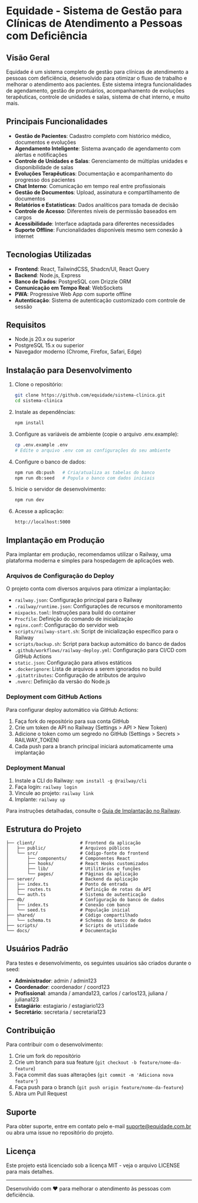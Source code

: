 # Equidade - Sistema de Gestão para Clínicas de Atendimento a Pessoas com Deficiência

## Visão Geral

Equidade é um sistema completo de gestão para clínicas de atendimento a pessoas com deficiência, desenvolvido para otimizar o fluxo de trabalho e melhorar o atendimento aos pacientes. Este sistema integra funcionalidades de agendamento, gestão de prontuários, acompanhamento de evoluções terapêuticas, controle de unidades e salas, sistema de chat interno, e muito mais.

## Principais Funcionalidades

- **Gestão de Pacientes**: Cadastro completo com histórico médico, documentos e evoluções
- **Agendamento Inteligente**: Sistema avançado de agendamento com alertas e notificações
- **Controle de Unidades e Salas**: Gerenciamento de múltiplas unidades e disponibilidade de salas
- **Evoluções Terapêuticas**: Documentação e acompanhamento do progresso dos pacientes
- **Chat Interno**: Comunicação em tempo real entre profissionais
- **Gestão de Documentos**: Upload, assinatura e compartilhamento de documentos
- **Relatórios e Estatísticas**: Dados analíticos para tomada de decisão
- **Controle de Acesso**: Diferentes níveis de permissão baseados em cargos
- **Acessibilidade**: Interface adaptada para diferentes necessidades
- **Suporte Offline**: Funcionalidades disponíveis mesmo sem conexão à internet

## Tecnologias Utilizadas

- **Frontend**: React, TailwindCSS, Shadcn/UI, React Query
- **Backend**: Node.js, Express
- **Banco de Dados**: PostgreSQL com Drizzle ORM
- **Comunicação em Tempo Real**: WebSockets
- **PWA**: Progressive Web App com suporte offline
- **Autenticação**: Sistema de autenticação customizado com controle de sessão

## Requisitos

- Node.js 20.x ou superior
- PostgreSQL 15.x ou superior
- Navegador moderno (Chrome, Firefox, Safari, Edge)

## Instalação para Desenvolvimento

1. Clone o repositório:
   ```bash
   git clone https://github.com/equidade/sistema-clinica.git
   cd sistema-clinica
   ```

2. Instale as dependências:
   ```bash
   npm install
   ```

3. Configure as variáveis de ambiente (copie o arquivo .env.example):
   ```bash
   cp .env.example .env
   # Edite o arquivo .env com as configurações do seu ambiente
   ```

4. Configure o banco de dados:
   ```bash
   npm run db:push   # Cria/atualiza as tabelas do banco
   npm run db:seed   # Popula o banco com dados iniciais
   ```

5. Inicie o servidor de desenvolvimento:
   ```bash
   npm run dev
   ```

6. Acesse a aplicação:
   ```
   http://localhost:5000
   ```

## Implantação em Produção

Para implantar em produção, recomendamos utilizar o Railway, uma plataforma moderna e simples para hospedagem de aplicações web.

### Arquivos de Configuração do Deploy

O projeto conta com diversos arquivos para otimizar a implantação:

- `railway.json`: Configuração principal para o Railway
- `.railway/runtime.json`: Configurações de recursos e monitoramento
- `nixpacks.toml`: Instruções para build do container
- `Procfile`: Definição do comando de inicialização
- `nginx.conf`: Configuração do servidor web
- `scripts/railway-start.sh`: Script de inicialização específico para o Railway
- `scripts/backup.sh`: Script para backup automático do banco de dados
- `.github/workflows/railway-deploy.yml`: Configuração para CI/CD com GitHub Actions
- `static.json`: Configuração para ativos estáticos
- `.dockerignore`: Lista de arquivos a serem ignorados no build
- `.gitattributes`: Configuração de atributos de arquivo
- `.nvmrc`: Definição da versão do Node.js

### Deployment com GitHub Actions

Para configurar deploy automático via GitHub Actions:

1. Faça fork do repositório para sua conta GitHub
2. Crie um token de API no Railway (Settings > API > New Token)
3. Adicione o token como um segredo no GitHub (Settings > Secrets > RAILWAY_TOKEN)
4. Cada push para a branch principal iniciará automaticamente uma implantação

### Deployment Manual

1. Instale a CLI do Railway: `npm install -g @railway/cli`
2. Faça login: `railway login`
3. Vincule ao projeto: `railway link`
4. Implante: `railway up`

Para instruções detalhadas, consulte o [Guia de Implantação no Railway](docs/railway_deployment_guide.md).

## Estrutura do Projeto

```
├── client/                 # Frontend da aplicação
│   ├── public/             # Arquivos públicos
│   └── src/                # Código-fonte do frontend
│       ├── components/     # Componentes React
│       ├── hooks/          # React Hooks customizados
│       ├── lib/            # Utilitários e funções
│       └── pages/          # Páginas da aplicação
├── server/                 # Backend da aplicação
│   ├── index.ts            # Ponto de entrada
│   ├── routes.ts           # Definição de rotas da API
│   └── auth.ts             # Sistema de autenticação
├── db/                     # Configuração do banco de dados
│   ├── index.ts            # Conexão com banco
│   └── seed.ts             # População inicial
├── shared/                 # Código compartilhado
│   └── schema.ts           # Schemas do banco de dados
├── scripts/                # Scripts de utilidade
└── docs/                   # Documentação
```

## Usuários Padrão

Para testes e desenvolvimento, os seguintes usuários são criados durante o seed:

- **Administrador**: admin / admin123
- **Coordenador**: coordenador / coord123
- **Profissional**: amanda / amanda123, carlos / carlos123, juliana / juliana123
- **Estagiário**: estagiario / estagiario123
- **Secretário**: secretaria / secretaria123

## Contribuição

Para contribuir com o desenvolvimento:

1. Crie um fork do repositório
2. Crie um branch para sua feature (`git checkout -b feature/nome-da-feature`)
3. Faça commit das suas alterações (`git commit -m 'Adiciona nova feature'`)
4. Faça push para o branch (`git push origin feature/nome-da-feature`)
5. Abra um Pull Request

## Suporte

Para obter suporte, entre em contato pelo e-mail suporte@equidade.com.br ou abra uma issue no repositório do projeto.

## Licença

Este projeto está licenciado sob a licença MIT - veja o arquivo LICENSE para mais detalhes.

---

Desenvolvido com ❤️ para melhorar o atendimento às pessoas com deficiência.